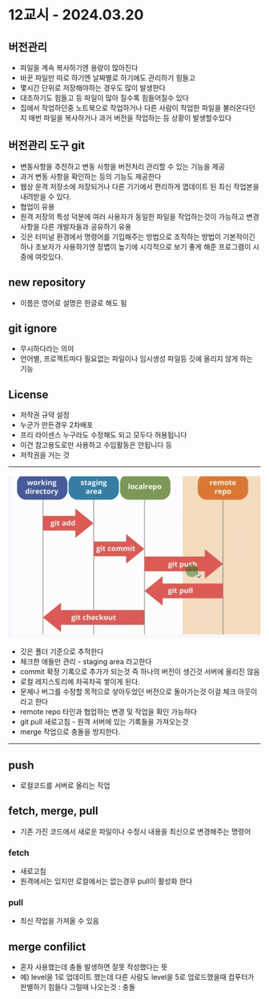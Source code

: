 # 12교시 - 2024.03.20
## 버전관리
- 파일을 계속 복사하기엔 용량이 많아진다
- 바꾼 파일만 따로 하기엔 날짜별로 하기에도 관리하기 힘들고
- 몇시간 단위로 저장해야하는 경우도 많이 발생한다
- 대조하기도 힘들고 등 파일이 많아 질수록 힘들어질수 있다
- 집에서 작업하던중 노트북으로 작업하거나 다른 사람이 작업한 파일을 불러온다던지 매번 파일을 복사하거나 과거 버전을 작업하는 등 상황이 발생할수있다

## 버전관리 도구 git
- 변동사항을 추전하고 변동 사항을 버전처리 관리할 수 있는 기능을 제공
- 과거 변동 사항을 확인하는 등의 기능도 제공한다
- 웹상 운격 저장소에 저장되거나 다른 기기에서 편리하게 엽데이트 된 최신 작업본을 내려받을 수 있다.
- 협업이 유용
- 원격 저장의 특성 덕분에 여러 사용자가 동일한 파일을 작업하는것이 가능하고 변경사항을 다른 개발자들과 공유하기 유용
- 깃은 터미널 환경에서 명령어를 기입해주는 방법으로 조작하는 방법이 기본적이긴하나 초보자가 사용하기엔 장볍이 높기에 시각적으로 보기 좋게 해준 프로그램이 시중에 여럿있다.

## new repository
- 이름은 영어로 설명은 한글로 해도 됨
 
## git ignore
- 무시하다라는 의미
- 언어별, 프로젝트마다 필요없는 파일이나 임시생성 파일등 깃에 올리지 않게 하는 기능

## License
- 저작권 규약 설정
- 누군가 만든경우 2차배포
- 프리 라이센스 누구라도 수정해도 되고 모두다 허용됩니다
- 이건 참고용도로만 사용하고 수입활동은 안됩니다 등
- 저작권을 거는 것


---
![깃 동작 원리.png](%EA%B9%83%20%EB%8F%99%EC%9E%91%20%EC%9B%90%EB%A6%AC.png)
- 깃은 폴더 기준으로 추적한다
- 체크한 애들만 관리 - staging area 라고한다
- commit 확정 기록으로 추가가 되는것 즉 하나의 버전이 생긴것 서버에 올리진 않음
- 로컬 레지스토리에 차곡차곡 쌓이게 된다.
- 문제나 버그를 수정할 목적으로 샇아두었던 버전으로 돌아가는것 이걸 체크 아웃이라고 한다
- remote repo 타인과 협업하는 변경 및 작업을 확인 가능하다
- git pull 새로고침 - 원격 서버에 있는 기록들을 가져오는것
- merge 작업으로 충돌을 방지한다.

---

## push
- 로컬코드를 서버로 올리는 작업

## fetch, merge, pull
- 기존 가진 코드에서 새로운 파일이나 수정시 내용을 최신으로 변경해주는 명령어
### fetch
- 새로고침
- 원격에서는 있지만 로컬에서는 없는경우 pull이 활성화 한다
### pull
- 최신 작업을 가져올 수 있음

## merge confilict
- 혼자 사용했는데 충돌 발생하면 잘못 작성했다는 뜻
- 예) level을 1로 업데이트 했는데 다른 사람도 level을 5로 업로드했을때 컴푸터가 판별하기 힘들다 그럴때 나오는것 : 충돌

